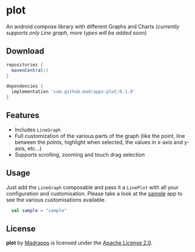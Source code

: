 # plot
An android compose library with different Graphs and Charts (*currently supports only Line graph, more types will
be added soon*)

Download
-----

```gradle
repositories {
  mavenCentral()
}

dependencies {
  implementation 'com.github.madrapps:plot:0.1.0'
}
```

Features
-----
- Includes `LineGraph`
- Full customization of the various parts of the graph (like the point, line between the points, highlight 
  when selected, the values in x-axis and y-axis, etc...)
- Supports scrolling, zooming and touch drag selection

Usage
-----
Just add the `LineGraph` composable and pass it a `LinePlot` with all your configuration and customisation.
Please take a look at the [sample](https://github.com/Madrapps/plot/tree/main/sample) app to see the various
customisations available.

```kotlin
  val sample = "sample"
```

License
-----

**plot** by [Madrapps](http://madrapps.github.io/) is licensed under the [Apache License 2.0](http://www.apache.org/licenses/LICENSE-2.0).
